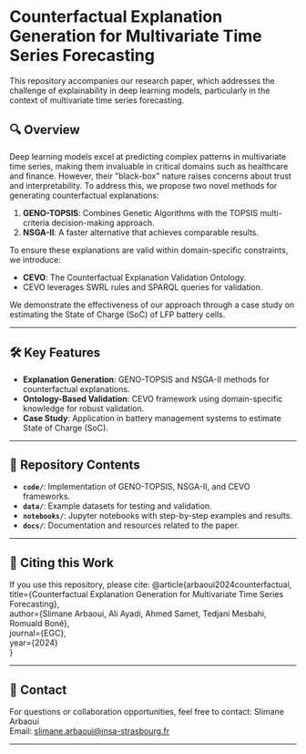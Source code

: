 # Counterfactual Explanation Generation for Multivariate Time Series Forecasting  

This repository accompanies our research paper, which addresses the challenge of explainability in deep learning models, particularly in the context of multivariate time series forecasting.  

## 🔍 **Overview**  
Deep learning models excel at predicting complex patterns in multivariate time series, making them invaluable in critical domains such as healthcare and finance. However, their "black-box" nature raises concerns about trust and interpretability. To address this, we propose two novel methods for generating counterfactual explanations:  
1. **GENO-TOPSIS**: Combines Genetic Algorithms with the TOPSIS multi-criteria decision-making approach.  
2. **NSGA-II**: A faster alternative that achieves comparable results.  

To ensure these explanations are valid within domain-specific constraints, we introduce:  
- **CEVO**: The Counterfactual Explanation Validation Ontology.  
- CEVO leverages SWRL rules and SPARQL queries for validation.  

We demonstrate the effectiveness of our approach through a case study on estimating the State of Charge (SoC) of LFP battery cells.  

---

## 🛠️ **Key Features**  
- **Explanation Generation**: GENO-TOPSIS and NSGA-II methods for counterfactual explanations.  
- **Ontology-Based Validation**: CEVO framework using domain-specific knowledge for robust validation.  
- **Case Study**: Application in battery management systems to estimate State of Charge (SoC).  

---

## 📂 **Repository Contents**  
- **`code/`**: Implementation of GENO-TOPSIS, NSGA-II, and CEVO frameworks.  
- **`data/`**: Example datasets for testing and validation.  
- **`notebooks/`**: Jupyter notebooks with step-by-step examples and results.  
- **`docs/`**: Documentation and resources related to the paper.
  
---

## 📄 Citing this Work
If you use this repository, please cite:
@article{arbaoui2024counterfactual,  
  title={Counterfactual Explanation Generation for Multivariate Time Series Forecasting},  
  author={Slimane Arbaoui, Ali Ayadi, Ahmed Samet, Tedjani Mesbahi, Romuald Boné},  
  journal={EGC},  
  year={2024}  
}

---
## 📧 Contact
For questions or collaboration opportunities, feel free to contact:
Slimane Arbaoui  
Email: slimane.arbaoui@insa-strasbourg.fr  

---

